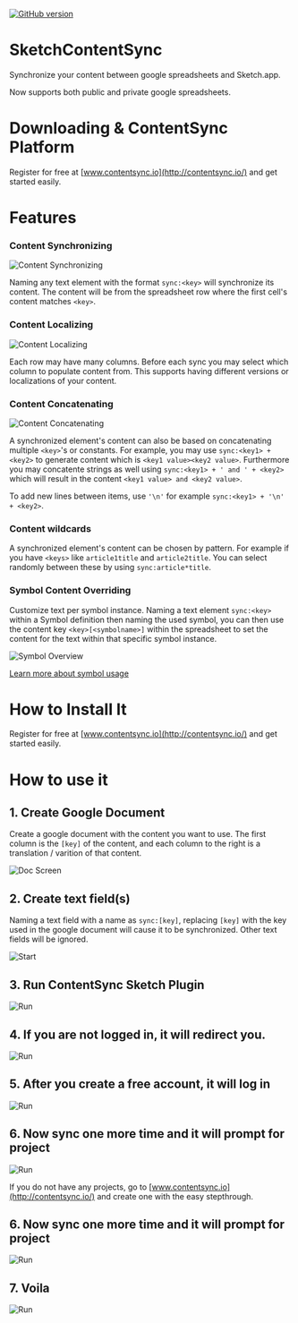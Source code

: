 [![GitHub version](https://badge.fury.io/gh/contentsync%2FSketchContentSync.sketchplugin.svg)](https://badge.fury.io/gh/contentsync%2FSketchContentSync.sketchplugin)

# SketchContentSync

Synchronize your content between google spreadsheets and Sketch.app.

Now supports both public and private google spreadsheets.


# Downloading & ContentSync Platform

Register for free at [www.contentsync.io](http://contentsync.io/) and get started easily.

# Features

### Content Synchronizing

![Content Synchronizing](./docs/feature_syncvar.png)

Naming any text element with the format `sync:<key>` will synchronize its content. The content will be from the spreadsheet row where the first cell's content matches `<key>`.

### Content Localizing

![Content Localizing](./docs/feature_contentversion.png)

Each row may have many columns. Before each sync you may select which column to populate content from. This supports having different versions or localizations of your content.

### Content Concatenating

![Content Concatenating](./docs/feature_concat.png)

A synchronized element's content can also be based on concatenating multiple `<key>`'s or constants. For example, you may use `sync:<key1> + <key2>` to generate content which is `<key1 value><key2 value>`. Furthermore you may concatente strings as well using `sync:<key1> + ' and ' + <key2>` which will result in the content `<key1 value> and <key2 value>`.

To add new lines between items, use `'\n'` for example `sync:<key1> + '\n' + <key2>`.

### Content wildcards

A synchronized element's content can be chosen by pattern. For example
if you have `<keys>` like `article1title` and `article2title`. You can
select randomly between these by using `sync:article*title`. 

### Symbol Content Overriding

Customize text per symbol instance. Naming a text element `sync:<key>` within a Symbol definition then naming the used symbol, you can then use the content key `<key>[<symbolname>]` within the spreadsheet to set the content for the text within that specific symbol instance.

![Symbol Overview](./docs/feature_symbol.png)

[Learn more about symbol usage](./docs/symbols.md)


# How to Install It

Register for free at [www.contentsync.io](http://contentsync.io/) and get started easily.

# How to use it

## 1. Create Google Document

Create a google document with the content you want to use. The first column is the `[key]` of the content, and each column to the right is a translation / varition of that content.

![Doc Screen](./docs/doc_screen.png)

## 2. Create text field(s)

Naming a text field with a name as `sync:[key]`, replacing `[key]` with the key used in the google document will cause it to be synchronized. Other text fields will be ignored.

![Start](./docs/start.png)


## 3. Run ContentSync Sketch Plugin

![Run](./docs/sketchdropdown.png)

## 4. If you are not logged in, it will redirect you.

![Run](./docs/appsignedout.png)

## 5. After you create a free account, it will log in 

![Run](./docs/appsignedin.png)

## 6. Now sync one more time and it will prompt for project

![Run](./docs/appselectproject.png)

If you do not have any projects, go to [www.contentsync.io](http://contentsync.io/) and create one with the easy stepthrough.

## 6. Now sync one more time and it will prompt for project

![Run](./docs/appsynced.png)

## 7. Voila

![Run](./docs/result.png)

